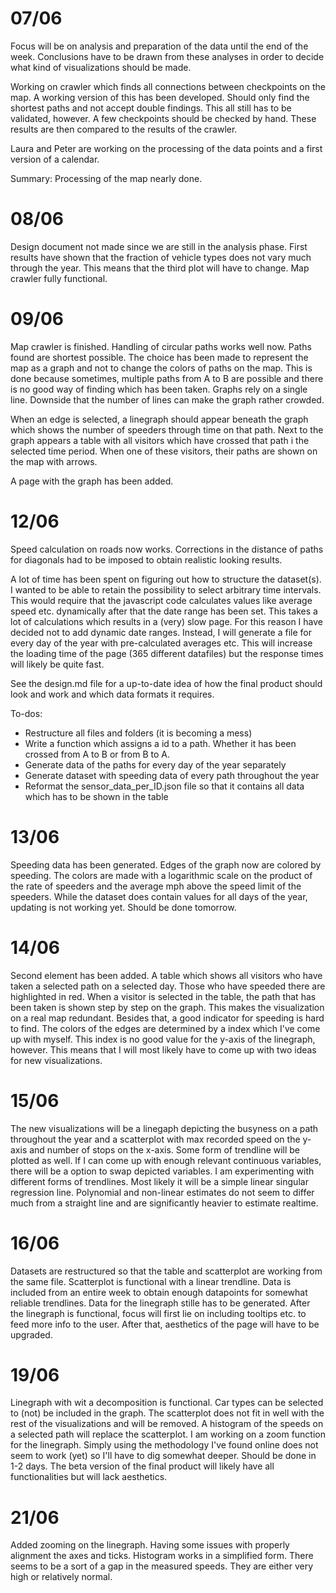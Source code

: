 # 07/06
Focus will be on analysis and preparation of the data until the end of the week.
Conclusions have to be drawn from these analyses in order to decide what kind of visualizations should be made.

Working on crawler which finds all connections between checkpoints on the map.
A working version of this has been developed.
Should only find the shortest paths and not accept double findings.
This all still has to be validated, however. A few checkpoints should be checked by hand.
These results are then compared to the results of the crawler.

Laura and Peter are working on the processing of the data points and a first version of a calendar.

Summary: Processing of the map nearly done.

# 08/06
Design document not made since we are still in the analysis phase. First results have shown that the fraction of vehicle types does not vary much through the year.
This means that the third plot will have to change.
Map crawler fully functional.

# 09/06
Map crawler is finished. Handling of circular paths works well now. Paths found are shortest possible.
The choice has been made to represent the map as a graph and not to change the colors of paths on the map.
This is done because sometimes, multiple paths from A to B are possible and there is no good way of finding which has been taken.
Graphs rely on a single line. Downside that the number of lines can make the graph rather crowded.

When an edge is selected, a linegraph should appear beneath the graph which shows the number of speeders through time on that path.
Next to the graph appears a table with all visitors which have crossed that path i the selected time period.
When one of these visitors, their paths are shown on the map with arrows.

A page with the graph has been added.

# 12/06
Speed calculation on roads now works. Corrections in the distance of paths for diagonals had to be imposed to obtain realistic looking results.

A lot of time has been spent on figuring out how to structure the dataset(s). I wanted to be able to retain the possibility to select arbitrary time intervals. This would require that the javascript code calculates values like average speed etc. dynamically after that the date range has been set. This takes a lot of calculations which results in a (very) slow page.
For this reason I have decided not to add dynamic date ranges. Instead, I will generate a file for every day of the year with pre-calculated averages etc.
This will increase the loading time of the page (365 different datafiles) but the response times will likely be quite fast.

See the design.md file for a up-to-date idea of how the final product should look and work and which data formats it requires.

To-dos:
- Restructure all files and folders (it is becoming a mess)
- Write a function which assigns a id to a path. Whether it has been crossed from A to B or from B to A.
- Generate data of the paths for every day of the year separately
- Generate dataset with speeding data of every path throughout the year
- Reformat the sensor_data_per_ID.json file so that it contains all data which has to be shown in the table

# 13/06
Speeding data has been generated. Edges of the graph now are colored by speeding. The colors are made with a logarithmic scale on the product of the rate of speeders and the average mph above the speed limit of the speeders. While the dataset does contain values for all days of the year, updating is not working yet. Should be done tomorrow.

# 14/06
Second element has been added. A table which shows all visitors who have taken a selected path on a selected day. Those who have speeded there are highlighted in red.
When a visitor is selected in the table, the path that has been taken is shown step by step on the graph. This makes the visualization on a real map redundant. Besides that, a good indicator for speeding is hard to find. The colors of the edges are determined by a index which I've come up with myself. This index is no good value for the y-axis of the linegraph, however.
This means that I will most likely have to come up with two ideas for new visualizations.

# 15/06
The new visualizations will be a linegaph depicting the busyness on a path throughout the year and a scatterplot with max recorded speed on the y-axis and number of stops on the x-axis. Some form of trendline will be plotted as well. If I can come up with enough relevant continuous variables, there will be a option to swap depicted variables. I am experimenting with different forms of trendlines. Most likely it will be a simple linear singular regression line. Polynomial and non-linear estimates do not seem to differ much from a straight line and are significantly heavier to estimate realtime.

# 16/06
Datasets are restructured so that the table and scatterplot are working from the same file. Scatterplot is functional with a linear trendline. Data is included from an entire week to obtain enough datapoints for somewhat reliable trendlines.
Data for the linegraph stille has to be generated. After the linegraph is functional, focus will first lie on including tooltips etc. to feed more info to the user. After that, aesthetics of the page will have to be upgraded.

# 19/06
Linegraph with wit a decomposition is functional. Car types can be selected to (not) be included in the graph. The scatterplot does not fit in well with the rest of the visualizations and will be removed. A histogram of the speeds on a selected path will replace the scatterplot.
I am working on a zoom function for the linegraph. Simply using the methodology I've found online does not seem to work (yet) so I'll have to dig somewhat deeper. Should be done in 1-2 days.
The beta version of the final product will likely have all functionalities but will lack aesthetics.

# 21/06
Added zooming on the linegraph. Having some issues with properly alignment the axes and ticks.
Histogram works in a simplified form. There seems to be a sort of a gap in the measured speeds. They are either very high or relatively normal. 
